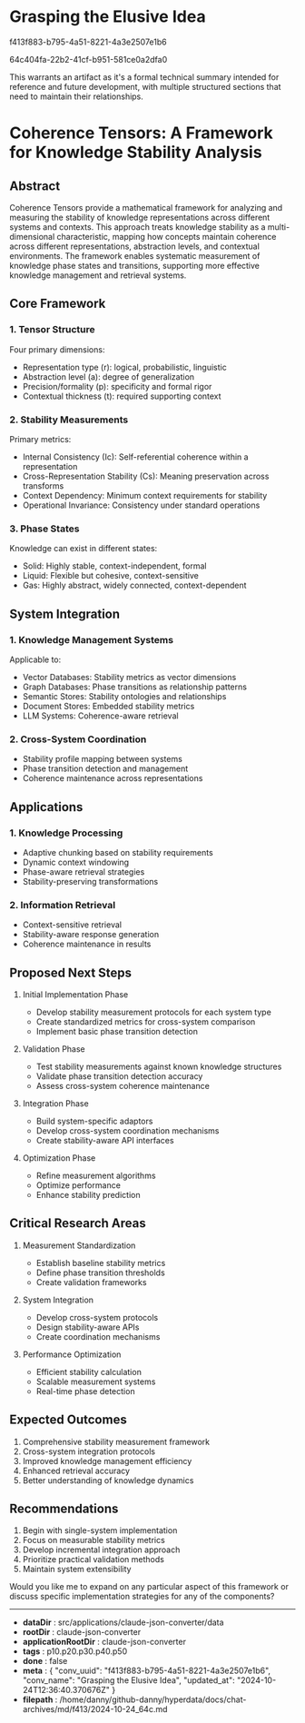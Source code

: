 # Grasping the Elusive Idea

f413f883-b795-4a51-8221-4a3e2507e1b6

64c404fa-22b2-41cf-b951-581ce0a2dfa0

 <antThinking>This warrants an artifact as it's a formal technical summary intended for reference and future development, with multiple structured sections that need to maintain their relationships.</antThinking>

<antArtifact identifier="coherence-tensors" type="text/markdown" title="Coherence Tensors: A Framework for Knowledge Stability Analysis">

# Coherence Tensors: A Framework for Knowledge Stability Analysis

## Abstract
Coherence Tensors provide a mathematical framework for analyzing and measuring the stability of knowledge representations across different systems and contexts. This approach treats knowledge stability as a multi-dimensional characteristic, mapping how concepts maintain coherence across different representations, abstraction levels, and contextual environments. The framework enables systematic measurement of knowledge phase states and transitions, supporting more effective knowledge management and retrieval systems.

## Core Framework

### 1. Tensor Structure
Four primary dimensions:
- Representation type (r): logical, probabilistic, linguistic
- Abstraction level (a): degree of generalization
- Precision/formality (p): specificity and formal rigor
- Contextual thickness (t): required supporting context

### 2. Stability Measurements
Primary metrics:
- Internal Consistency (Ic): Self-referential coherence within a representation
- Cross-Representation Stability (Cs): Meaning preservation across transforms
- Context Dependency: Minimum context requirements for stability
- Operational Invariance: Consistency under standard operations

### 3. Phase States
Knowledge can exist in different states:
- Solid: Highly stable, context-independent, formal
- Liquid: Flexible but cohesive, context-sensitive
- Gas: Highly abstract, widely connected, context-dependent

## System Integration

### 1. Knowledge Management Systems
Applicable to:
- Vector Databases: Stability metrics as vector dimensions
- Graph Databases: Phase transitions as relationship patterns
- Semantic Stores: Stability ontologies and relationships
- Document Stores: Embedded stability metrics
- LLM Systems: Coherence-aware retrieval

### 2. Cross-System Coordination
- Stability profile mapping between systems
- Phase transition detection and management
- Coherence maintenance across representations

## Applications

### 1. Knowledge Processing
- Adaptive chunking based on stability requirements
- Dynamic context windowing
- Phase-aware retrieval strategies
- Stability-preserving transformations

### 2. Information Retrieval
- Context-sensitive retrieval
- Stability-aware response generation
- Coherence maintenance in results

## Proposed Next Steps

1. Initial Implementation Phase
   - Develop stability measurement protocols for each system type
   - Create standardized metrics for cross-system comparison
   - Implement basic phase transition detection

2. Validation Phase
   - Test stability measurements against known knowledge structures
   - Validate phase transition detection accuracy
   - Assess cross-system coherence maintenance

3. Integration Phase
   - Build system-specific adaptors
   - Develop cross-system coordination mechanisms
   - Create stability-aware API interfaces

4. Optimization Phase
   - Refine measurement algorithms
   - Optimize performance
   - Enhance stability prediction

## Critical Research Areas

1. Measurement Standardization
   - Establish baseline stability metrics
   - Define phase transition thresholds
   - Create validation frameworks

2. System Integration
   - Develop cross-system protocols
   - Design stability-aware APIs
   - Create coordination mechanisms

3. Performance Optimization
   - Efficient stability calculation
   - Scalable measurement systems
   - Real-time phase detection

## Expected Outcomes

1. Comprehensive stability measurement framework
2. Cross-system integration protocols
3. Improved knowledge management efficiency
4. Enhanced retrieval accuracy
5. Better understanding of knowledge dynamics

## Recommendations

1. Begin with single-system implementation
2. Focus on measurable stability metrics
3. Develop incremental integration approach
4. Prioritize practical validation methods
5. Maintain system extensibility

</antArtifact>

Would you like me to expand on any particular aspect of this framework or discuss specific implementation strategies for any of the components?

---

* **dataDir** : src/applications/claude-json-converter/data
* **rootDir** : claude-json-converter
* **applicationRootDir** : claude-json-converter
* **tags** : p10.p20.p30.p40.p50
* **done** : false
* **meta** : {
  "conv_uuid": "f413f883-b795-4a51-8221-4a3e2507e1b6",
  "conv_name": "Grasping the Elusive Idea",
  "updated_at": "2024-10-24T12:36:40.370676Z"
}
* **filepath** : /home/danny/github-danny/hyperdata/docs/chat-archives/md/f413/2024-10-24_64c.md